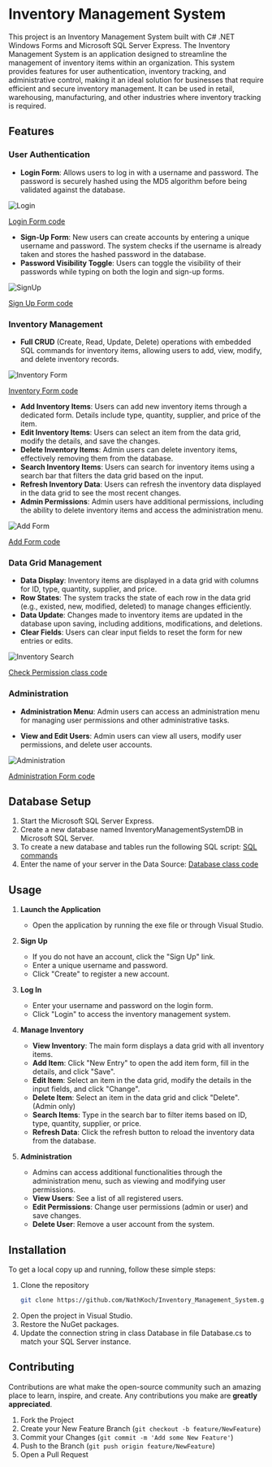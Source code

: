 
# Inventory Management System

This project is an Inventory Management System built with C# .NET Windows Forms and Microsoft SQL Server Express. The Inventory Management System is an application designed to streamline the management of inventory items within an organization. This system provides features for user authentication, inventory tracking, and administrative control, making it an ideal solution for businesses that require efficient and secure inventory management. It can be used in retail, warehousing, manufacturing, and other industries where inventory tracking is required.


## Features

### User Authentication
- **Login Form**: Allows users to log in with a username and password. The password is securely hashed using the MD5 algorithm before being validated against the database.

![Login](./images/Login.png)

[Login Form code](https://github.com/NathKoch/Inventory_Management_System/blob/main/Inventory_Management_System/Inventory_Management_System/Log_in.cs)

- **Sign-Up Form**: New users can create accounts by entering a unique username and password. The system checks if the username is already taken and stores the hashed password in the database.
- **Password Visibility Toggle**: Users can toggle the visibility of their passwords while typing on both the login and sign-up forms.

![SignUp](./images/SignUp.png)

[Sign Up Form code](https://github.com/NathKoch/Inventory_Management_System/blob/main/Inventory_Management_System/Inventory_Management_System/Sign_up.cs)

### Inventory Management
-  **Full CRUD** (Create, Read, Update, Delete) operations with embedded SQL commands for inventory items, allowing users to add, view, modify, and delete inventory records.

![Inventory Form](./images/UserData.png)

[Inventory Form code](https://github.com/NathKoch/Inventory_Management_System/blob/main/Inventory_Management_System/Inventory_Management_System/Administration.cs)
- **Add Inventory Items**: Users can add new inventory items through a dedicated form. Details include type, quantity, supplier, and price of the item.
- **Edit Inventory Items**: Users can select an item from the data grid, modify the details, and save the changes.
- **Delete Inventory Items**: Admin users can delete inventory items, effectively removing them from the database.
- **Search Inventory Items**: Users can search for inventory items using a search bar that filters the data grid based on the input.
- **Refresh Inventory Data**: Users can refresh the inventory data displayed in the data grid to see the most recent changes.
- **Admin Permissions**: Admin users have additional permissions, including the ability to delete inventory items and access the administration menu.

![Add Form](./images/EntryCreating.png)

[Add Form code](https://github.com/NathKoch/Inventory_Management_System/blob/main/Inventory_Management_System/Inventory_Management_System/Add.cs)
### Data Grid Management
- **Data Display**: Inventory items are displayed in a data grid with columns for ID, type, quantity, supplier, and price.
- **Row States**: The system tracks the state of each row in the data grid (e.g., existed, new, modified, deleted) to manage changes efficiently.
- **Data Update**: Changes made to inventory items are updated in the database upon saving, including additions, modifications, and deletions.
- **Clear Fields**: Users can clear input fields to reset the form for new entries or edits.

![Inventory Search](./images/Search.png)

[Check Permission class code](https://github.com/NathKoch/Inventory_Management_System/blob/main/Inventory_Management_System/Inventory_Management_System/checkPermission.cs)

### Administration
- **Administration Menu**: Admin users can access an administration menu for managing user permissions and other administrative tasks.

- **View and Edit Users**: Admin users can view all users, modify user permissions, and delete user accounts.

![Administration](./images/Administration.png)

[Administration Form code](https://github.com/NathKoch/Inventory_Management_System/blob/main/Inventory_Management_System/Inventory_Management_System/Administration.cs)

## Database Setup
1. Start the Microsoft SQL Server Express.
2. Create a new database named InventoryManagementSystemDB in Microsoft SQL Server.
3. To create a new database and tables run the following SQL script:
[SQL commands](https://github.com/NathKoch/Inventory_Management_System/blob/main/StartDatabase.sql "SQL commands for starting a new database and tables")
4. Enter the name of your server in the Data Source: [Database class code](https://github.com/NathKoch/Inventory_Management_System/blob/main/Inventory_Management_System/Inventory_Management_System/Database.cs)

## Usage

1. **Launch the Application**
   - Open the application by running the exe file or through Visual Studio.
   
2. **Sign Up**
   - If you do not have an account, click the "Sign Up" link.
   - Enter a unique username and password.
   - Click "Create" to register a new account.
   
3. **Log In**
   - Enter your username and password on the login form.
   - Click "Login" to access the inventory management system.
   
4. **Manage Inventory**
   - **View Inventory**: The main form displays a data grid with all inventory items.
   - **Add Item**: Click "New Entry" to open the add item form, fill in the details, and click "Save".
   - **Edit Item**: Select an item in the data grid, modify the details in the input fields, and click "Change".
   - **Delete Item**: Select an item in the data grid and click "Delete". (Admin only)
   - **Search Items**: Type in the search bar to filter items based on ID, type, quantity, supplier, or price.
   - **Refresh Data**: Click the refresh button to reload the inventory data from the database.
   
5. **Administration**
   - Admins can access additional functionalities through the administration menu, such as viewing and modifying user permissions.
   - **View Users**: See a list of all registered users.
   - **Edit Permissions**: Change user permissions (admin or user) and save changes.
   - **Delete User**: Remove a user account from the system.


## Installation

To get a local copy up and running, follow these simple steps:

1. Clone the repository
   ```sh
   git clone https://github.com/NathKoch/Inventory_Management_System.git
   ```
2. Open the project in Visual Studio.
3. Restore the NuGet packages.
4. Update the connection string in class Database in file Database.cs to match your SQL Server instance.

## Contributing

Contributions are what make the open-source community such an amazing place to learn, inspire, and create. Any contributions you make are **greatly appreciated**.

1. Fork the Project
2. Create your New Feature Branch (`git checkout -b feature/NewFeature`)
3. Commit your Changes (`git commit -m 'Add some New Feature'`)
4. Push to the Branch (`git push origin feature/NewFeature`)
5. Open a Pull Request

